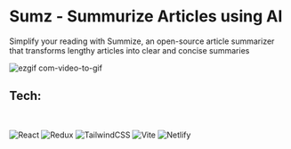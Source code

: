 <h1>Sumz - Summurize Articles using AI</h1>

Simplify your reading with Summize, an open-source article summarizer that transforms lengthy articles into clear and concise summaries

![ezgif com-video-to-gif](https://github.com/debajoti/sumzapp/assets/132689129/942c8d54-7d99-4cb5-bc8a-c0725caca88d)

<h2>Tech:</h2>
<br/>

![React](https://img.shields.io/badge/react-%2320232a.svg?style=for-the-badge&logo=react&logoColor=%2361DAFB) ![Redux](https://img.shields.io/badge/redux-%23593d88.svg?style=for-the-badge&logo=redux&logoColor=white) 	![TailwindCSS](https://img.shields.io/badge/tailwindcss-%2338B2AC.svg?style=for-the-badge&logo=tailwind-css&logoColor=white) 	![Vite](https://img.shields.io/badge/vite-%23646CFF.svg?style=for-the-badge&logo=vite&logoColor=white) ![Netlify](https://img.shields.io/badge/netlify-%23000000.svg?style=for-the-badge&logo=netlify&logoColor=#00C7B7)
